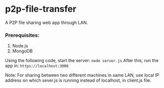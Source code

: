 # p2p-file-transfer
A P2P file sharing web app through LAN.
### Prerequisites:
1. Node.js
2. MongoDB

Using the following code, start the server:
```node server.js```
After this, run the app in: 
```https://localhost:3000 ```

Note: For sharing between two different machines in same LAN, use local IP address on which sever.js is running instead of localhost, in client.js file.
